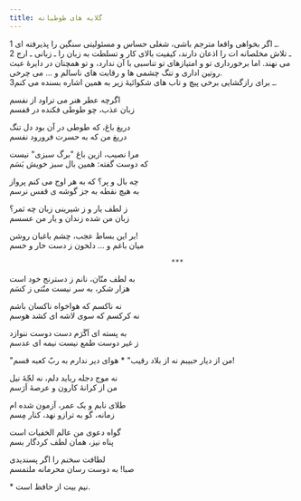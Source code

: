```yaml
---
title: گلایه های طوطیانه
---
```

1 ـ اگر بخواهی واقعا مترجم باشی، شغلی حساس و مسئولیتی سنگین را پذیرفته ای.  
2 ـ تلاش مخلصانه ات را اذعان دارند، کیفیت بالای کار و تسلطت به زبان را ـ زبانی ـ ارج می نهند. اما برخورداری تو و امتیازهای تو تناسبی با آن ندارد، و تو همچنان در دایرۀ عبث روتین اداری و تنگ چشمی ها و رقابت های ناسالم و ... می چرخی.  
3ـ برای رازگشایی برخی پیچ و تاب های شکوائیۀ زیر به همین اشاره بسنده می کنم.  

اگرچه عطر هنر می تراود از نفسم  
زبان عذب، چو طوطی فکنده در قفسم  

دریغ باغ، که طوطی در آن بود دل تنگ  
دریغ من که به حسرت فرورود نفسم  

مرا نصیب، ازین باغ "برگ سبزی" نیست  
که دوست گفته: همین بال سبز خویش بَسَم  

چه بال و پر؟ که به هر اوج می کنم پرواز  
به هیچ نقطه به جز گوشه ی قفس نرسم  

ز لطف یار و ز شیرینی زبان چه ثمر؟  
زبان من شده زندان و یار من عسسم  

بر این بساط عجب، چشم باغبان روشن!  
میان باغم و ... دلخون ز دست خار و خسم  

                                            ***  

به لطف منّان، نانم ز دسترنج خود است  
هزار شکر، به سر نیست منّتی ز کسَم  

نه ناکسم که هواخواه ناکسان باشم  
نه کرکسم که سوی لاشه ای کشد هوسم  

به پسته ای اَگَرَم دست دوست ننوازد  
ز غیر دوست طمع نیست نیمه ای عدسم  

"من از دیار حبیبم نه از بلاد رقیب" *
هوای دیر ندارم به ربّ کعبه قسم!  

نه موج دجله رباید دلم، نه لجّۀ نیل  
من از کرانۀ کارون و عرصۀ اَرَسم  

طلای نابم و یک عمر، آزمون شده ام  
زمانه، گو به ترازو نهد، کنار مِسم  

گواه دعوی من عالم الخفیات است  
پناه نیز، همان لطف کردگار بسم  

لطافت سخنم را اگر پسندیدی  
صبا! به دوست رسان محرمانه ملتمسم  


&ast; نیم بیت از حافظ است.
